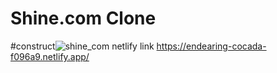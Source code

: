 # Shine.com Clone
#construct![shine_com](https://user-images.githubusercontent.com/101394814/200108387-785853b9-a635-4fd4-bf49-f5c359ec65ef.png)
netlify link https://endearing-cocada-f096a9.netlify.app/
